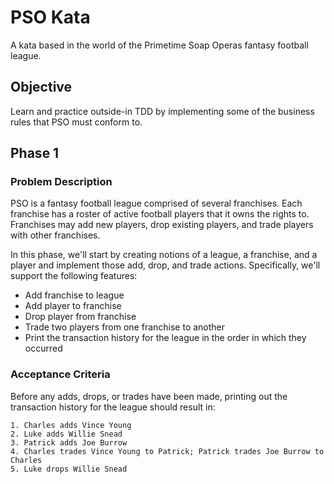 # PSO Kata
A kata based in the world of the Primetime Soap Operas fantasy football league.

## Objective
Learn and practice outside-in TDD by implementing some of the business rules that PSO must conform to.

## Phase 1
### Problem Description
PSO is a fantasy football league comprised of several franchises. Each franchise has a roster of active football players that it owns the rights to. Franchises may add new players, drop existing players, and trade players with other franchises.

In this phase, we'll start by creating notions of a league, a franchise, and a player and implement those add, drop, and trade actions. Specifically, we'll support the following features:

* Add franchise to league
* Add player to franchise
* Drop player from franchise
* Trade two players from one franchise to another
* Print the transaction history for the league in the order in which they occurred

### Acceptance Criteria
Before any adds, drops, or trades have been made, printing out the transaction history for the league should result in:

```
1. Charles adds Vince Young
2. Luke adds Willie Snead
3. Patrick adds Joe Burrow
4. Charles trades Vince Young to Patrick; Patrick trades Joe Burrow to Charles
5. Luke drops Willie Snead
```

